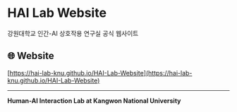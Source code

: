 # HAI Lab Website

강원대학교 인간-AI 상호작용 연구실 공식 웹사이트

## 🌐 Website

[https://hai-lab-knu.github.io/HAI-Lab-Website](https://hai-lab-knu.github.io/HAI-Lab-Website)

---

**Human-AI Interaction Lab at Kangwon National University**
